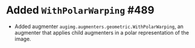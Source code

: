 # Added `WithPolarWarping` #489

* Added augmenter `augimg.augmenters.geometric.WithPolarWarping`, an
  augmenter that applies child augmenters in a polar representation of the
  image.
